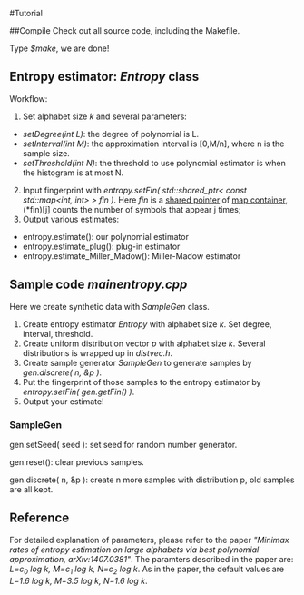 #Tutorial

##Compile
Check out all source code, including the Makefile.

Type *$make*, we are done!

## Entropy estimator: *Entropy* class
Workflow:

1. Set alphabet size *k* and several parameters: 
  * *setDegree(int L)*: the degree of polynomial is L.
  * *setInterval(int M)*: the approximation interval is [0,M/n], where n is the sample size.
  * *setThreshold(int N)*: the threshold to use polynomial estimator is when the histogram is at most N.
2. Input fingerprint with *entropy.setFin( std::shared_ptr\< const std::map\<int, int\> \> fin )*. Here *fin* is a [shared pointer](http://www.cplusplus.com/reference/memory/shared_ptr/) of [map container](http://www.cplusplus.com/reference/map/map/), (*fin)[j] counts the number of symbols that appear j times; 
3. Output various estimates: 
  * entropy.estimate(): our polynomial estimator
  * entropy.estimate_plug(): plug-in estimator
  * entropy.estimate\_Miller\_Madow(): Miller-Madow estimator


## Sample code *mainentropy.cpp*
Here we create synthetic data with *SampleGen* class. 

1. Create entropy estimator *Entropy* with alphabet size *k*. Set degree, interval, threshold.
2. Create uniform distribution vector *p* with alphabet size *k*. Several distributions is wrapped up in *distvec.h*.
3. Create sample generator *SampleGen* to generate samples by *gen.discrete( n, &p )*.
4. Put the fingerprint of those samples to the entropy estimator by *entropy.setFin( gen.getFin() )*.
5. Output your estimate!

### SampleGen
gen.setSeed( seed ): set seed for random number generator.

gen.reset(): clear previous samples.

gen.discrete( n, &p ): create n more samples with distribution p, old samples are all kept.



## Reference
For detailed explanation of parameters, please refer to the paper *"Minimax rates of entropy estimation on large alphabets via best polynomial approximation, arXiv:1407.0381"*.
The paramters described in the paper are: *L=c<sub>0</sub> log k, M=c<sub>1</sub> log k, N=c<sub>2</sub> log k*.
As in the paper, the default values are *L=1.6 log k, M=3.5 log k, N=1.6 log k*.

